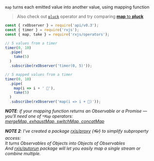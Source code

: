 <!--
name:		
title:		map
pageTitle:	map — RxJS operator example + marble diagram
desc:		Map each emitted value to another value
docsUrl:	https://rxjs.dev/api/operators/map
-->

`map` turns each emitted value into another value, using mapping function

> Also check out [`pluck`](/rxjs/pluck/) operator and try comparing [**map** to **pluck**](/rxjs/map-vs-pluck/)

```js
const { rxObserver } = require('api/v0.3');
const { timer } = require('rxjs');
const { map, take } = require('rxjs/operators');

// 5 values from a timer
timer(0, 10)
  .pipe(
    take(5)
  )
  .subscribe(rxObserver('timer(0, 5)'));

// 5 mapped values from a timer
timer(0, 10)
  .pipe(
    map(i => i + ' 🦆'),
    take(5)
  )
  .subscribe(rxObserver('map(i => i + 🦆)'));

```

_**NOTE**: if your mapping function returns an Observable or a Promise — you'll need one of `*Map` operators:    
[mergeMap, exhaustMap, switchMap, concatMap](/rxjs/mergeMap-vs-exhaustMap-vs-switchMap-vs-concatMap/)_

_**NOTE 2**: I've created a package [rxjs/proxy](/rxjs/proxy/) {👓} to simplify subproperty access:_    
_It turns Observables of Objects into Objects of Observables_    
_And [rxjs/autorun](/rxjs/autorun/) package will let you easily map a single stream or combine multiple._
